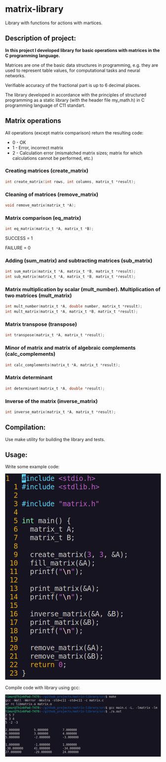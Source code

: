 # matrix-library
Library with functions for actions with martices.

## __Description of project:__

__In this project I developed library for basic operations with matrices in the C programming language.__

Matrices are one of the basic data structures in programming, e.g. they are used to represent table values, for computational tasks and neural networks.

Verifiable accuracy of the fractional part is up to 6 decimal places.

The library developed in accordance with the principles of structured programming as a static library (with the header file my_math.h) in C programming language of C11 standart.

## Matrix operations

All operations (except matrix comparison) return the resulting code:
- 0 - OK
- 1 - Error, incorrect matrix
- 2 - Calculation error (mismatched matrix sizes; matrix for which calculations cannot be performed, etc.)

### Creating matrices (create_matrix)

```c
int create_matrix(int rows, int columns, matrix_t *result);
```

### Cleaning of matrices (remove_matrix)

```c
void remove_matrix(matrix_t *A);
```

### Matrix comparison (eq_matrix)

```c
int eq_matrix(matrix_t *A, matrix_t *B);
```

SUCCESS = 1

FAILURE = 0

### Adding (sum_matrix) and subtracting matrices (sub_matrix)

```c
int sum_matrix(matrix_t *A, matrix_t *B, matrix_t *result);
int sub_matrix(matrix_t *A, matrix_t *B, matrix_t *result);
```

### Matrix multiplication by scalar (mult_number). Multiplication of two matrices (mult_matrix)

```c
int mult_number(matrix_t *A, double number, matrix_t *result);
int mult_matrix(matrix_t *A, matrix_t *B, matrix_t *result);
```

### Matrix transpose (transpose)

```c
int transpose(matrix_t *A, matrix_t *result);
```

### Minor of matrix and matrix of algebraic complements (calc_complements)
```c
int calc_complements(matrix_t *A, matrix_t *result);
```

### Matrix determinant

```c
int determinant(matrix_t *A, double *result);
```

### Inverse of the matrix (inverse_matrix)

```c
int inverse_matrix(matrix_t *A, matrix_t *result);
```

## __Compilation:__
Use make utility for building the library and tests.

## __Usage:__
Write some example code:

![usage_1](img/usage_1.png)

Compile code with library using gcc:

![usage_2](img/usage_2.png)
